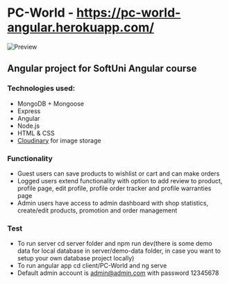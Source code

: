 # PC-World - https://pc-world-angular.herokuapp.com/
![Preview](https://res.cloudinary.com/dex8g0z5j/image/upload/v1628087245/front-page_htgfot.png)
## Angular project for SoftUni Angular course
### Technologies used:
* MongoDB + Mongoose
* Express
* Angular
* Node.js
* HTML & CSS
* [Cloudinary](https://cloudinary.com/) for image storage
### Functionality
* Guest users can save products to wishlist or cart and can make orders
* Logged users extend functionality with option to add review to product, profile page, edit profile, profile order tracker and profile warranties page
* Admin users have access to admin dashboard with shop statistics, create/edit products, promotion and order management
### Test
* To run server cd server folder and npm run dev(there is some demo data for local database in server/demo-data folder, in case you want to setup your own database project locally)
* To run angular app cd client/PC-World and ng serve
* Default admin account is admin@admin.com with password 12345678
